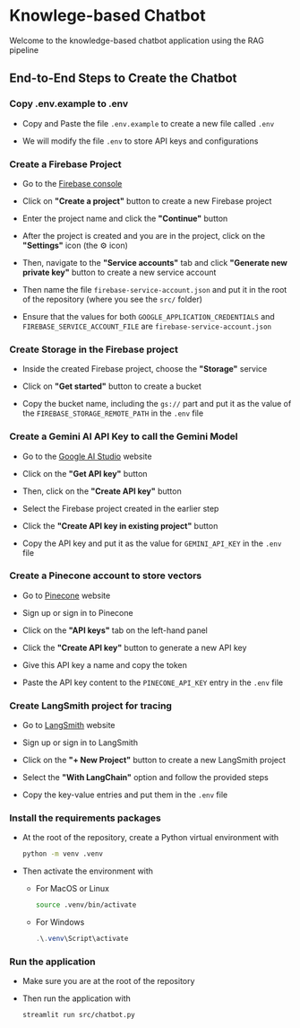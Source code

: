 # Knowlege-based Chatbot

Welcome to the knowledge-based chatbot application using the RAG pipeline

## End-to-End Steps to Create the Chatbot


### Copy .env.example to .env

- Copy and Paste the file `.env.example` to create a new file called `.env`

- We will modify the file `.env` to store API keys and configurations


### Create a Firebase Project

- Go to the [Firebase console](https://console.firebase.google.com/u/0/)

- Click on **"Create a project"** button to create a new Firebase project

- Enter the project name and click the **"Continue"** button

- After the project is created and you are in the project, click on the
  **"Settings"** icon (the ⚙️ icon)

- Then, navigate to the **"Service accounts"** tab and click **"Generate new
  private key"** button to create a new service account

- Then name the file `firebase-service-account.json` and put it in the root of
  the repository (where you see the `src/` folder)

- Ensure that the values for both `GOOGLE_APPLICATION_CREDENTIALS` and
  `FIREBASE_SERVICE_ACCOUNT_FILE` are `firebase-service-account.json`


### Create Storage in the Firebase project

- Inside the created Firebase project, choose the **"Storage"** service

- Click on **"Get started"** button to create a bucket

- Copy the bucket name, including the `gs://` part and put it as the value of
  the `FIREBASE_STORAGE_REMOTE_PATH` in the `.env` file


### Create a Gemini AI API Key to call the Gemini Model

- Go to the [Google AI Studio](https://aistudio.google.com/) website

- Click on the **"Get API key"** button

- Then, click on the **"Create API key"** button

- Select the Firebase project created in the earlier step

- Click the **"Create API key in existing project"** button

- Copy the API key and put it as the value for `GEMINI_API_KEY` in the `.env`
  file


### Create a Pinecone account to store vectors

- Go to [Pinecone](https://www.pinecone.io/) website

- Sign up or sign in to Pinecone

- Click on the **"API keys"** tab on the left-hand panel

- Click the **"Create API key"** button to generate a new API key

- Give this API key a name and copy the token

- Paste the API key content to the `PINECONE_API_KEY` entry in the `.env` file


### Create LangSmith project for tracing

- Go to [LangSmith](https://smith.langchain.com/) website

- Sign up or sign in to LangSmith

- Click on the **"+ New Project"** button to create a new LangSmith project

- Select the **"With LangChain"** option and follow the provided steps

- Copy the key-value entries and put them in the `.env` file


### Install the requirements packages

- At the root of the repository, create a Python virtual environment with

  ```bash
  python -m venv .venv
  ```

- Then activate the environment with

  - For MacOS or Linux

    ```bash
    source .venv/bin/activate
    ```

  - For Windows

    ```powershell
    .\.venv\Script\activate
    ```

### Run the application

- Make sure you are at the root of the repository

- Then run the application with

  ```bash
  streamlit run src/chatbot.py
  ```
